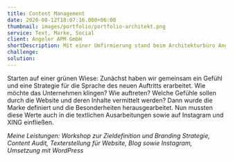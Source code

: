 ```yaml
---
title: Content Management
date: 2020-08-12T18:07:16.000+06:00
thumbnail: images/portfolio/portfolio-architekt.png
service: Text, Marke, Social
client: Angeler APM GmbH
shortDescription: Mit einer Umfirmierung stand beim Architekturbüro Angeler Architektur & Projektmanagement GmbH auch ein neues Corporate Design inklusive neuer Website auf WordPress Basis auf dem Programm. Passend zur neuen Aufmachung musste das Branding nun auch zu Wort und Schrift passen. Websitebesucher sollten spüren, dass das Büro auf Qualität, Stabilität und Ausgewogenheit setzt. 
challenge: 
solution: 
---
```


Starten auf einer grünen Wiese: Zunächst haben wir gemeinsam ein Gefühl und eine Strategie für die Sprache des neuen Auftritts erarbeitet. Wie möchte das Unternehmen klingen? Wie auftreten? Welche Gefühle sollen durch die Website und deren Inhalte vermittelt werden? Dann wurde die Marke definiert und die Besonderheiten herausgearbeitet. Nun mussten diese Werte auch in die textlichen Ausarbeitungen sowie auf Instagram und XING einfließen.  

*Meine Leistungen: Workshop zur Zieldefinition und Branding Strategie, Content Audit, Texterstellung für Website, Blog sowie Instagram, Umsetzung mit WordPress*
